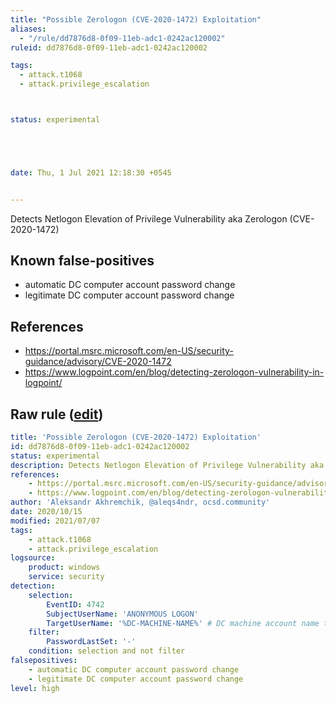 ```yaml
---
title: "Possible Zerologon (CVE-2020-1472) Exploitation"
aliases:
  - "/rule/dd7876d8-0f09-11eb-adc1-0242ac120002"
ruleid: dd7876d8-0f09-11eb-adc1-0242ac120002

tags:
  - attack.t1068
  - attack.privilege_escalation



status: experimental





date: Thu, 1 Jul 2021 12:18:30 +0545


---
```


Detects Netlogon Elevation of Privilege Vulnerability aka Zerologon (CVE-2020-1472)

<!--more-->


## Known false-positives

* automatic DC computer account password change
* legitimate DC computer account password change



## References

* https://portal.msrc.microsoft.com/en-US/security-guidance/advisory/CVE-2020-1472
* https://www.logpoint.com/en/blog/detecting-zerologon-vulnerability-in-logpoint/


## Raw rule ([edit](https://github.com/SigmaHQ/sigma/edit/master/rules/windows/builtin/security/win_privesc_cve_2020_1472.yml))
```yaml
title: 'Possible Zerologon (CVE-2020-1472) Exploitation'
id: dd7876d8-0f09-11eb-adc1-0242ac120002
status: experimental
description: Detects Netlogon Elevation of Privilege Vulnerability aka Zerologon (CVE-2020-1472)
references:
    - https://portal.msrc.microsoft.com/en-US/security-guidance/advisory/CVE-2020-1472
    - https://www.logpoint.com/en/blog/detecting-zerologon-vulnerability-in-logpoint/
author: 'Aleksandr Akhremchik, @aleqs4ndr, ocsd.community'
date: 2020/10/15
modified: 2021/07/07
tags:
    - attack.t1068
    - attack.privilege_escalation
logsource:
    product: windows
    service: security
detection:
    selection:
        EventID: 4742
        SubjectUserName: 'ANONYMOUS LOGON'
        TargetUserName: '%DC-MACHINE-NAME%' # DC machine account name that ends with '$'
    filter:
        PasswordLastSet: '-'
    condition: selection and not filter
falsepositives:
    - automatic DC computer account password change
    - legitimate DC computer account password change
level: high

```
